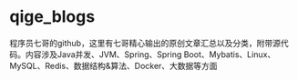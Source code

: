 # qige_blogs
程序员七哥的github，这里有七哥精心输出的原创文章汇总以及分类，附带源代码。内容涉及Java并发、JVM、Spring、Spring Boot、Mybatis、Linux、MySQL、Redis、数据结构&amp;算法、Docker、大数据等方面
